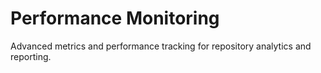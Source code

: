 # Performance Monitoring
Advanced metrics and performance tracking for repository analytics and reporting.
